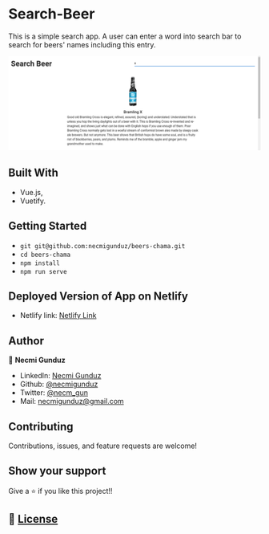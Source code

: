 # Search-Beer

This is a simple search app. A user can enter a word into search bar to search for beers' names including this entry.

![screenshot](https://github.com/necmigunduz/beers-chama/blob/master/screenshot.png)

## Built With

- Vue.js,
- Vuetify.

## Getting Started

- `git git@github.com:necmigunduz/beers-chama.git`
- `cd beers-chama`
- `npm install`
- `npm run serve`

## Deployed Version of App on Netlify
- Netlify link: [Netlify Link](https://beers-chamaileon.netlify.app/)

## Author

👤 **Necmi Gunduz**

- LinkedIn: [Necmi Gunduz](https://www.linkedin.com/in/necmigunduz/)
- Github: [@necmigunduz](https://github.com/necmigunduz/)
- Twitter: [@necm_gun](https://twitter.com/necm_gun)
- Mail: [necmigunduz@gmail.com](necmigunduz@gmail.com)

## Contributing

Contributions, issues, and feature requests are welcome!

## Show your support

Give a ⭐️ if you like this project!!

## 📝 [License](https://creativecommons.org/licenses/by-nc-nd/4.0/)